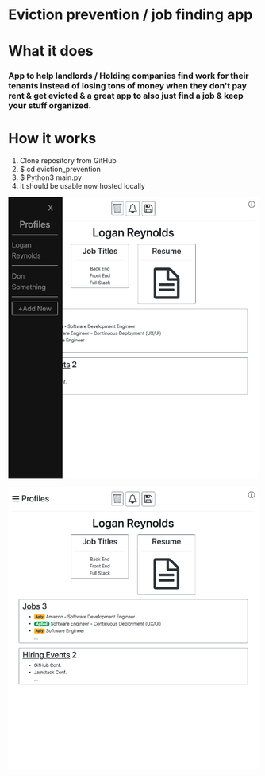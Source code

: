 # Eviction prevention / job finding app

# What it does

### App to help landlords / Holding companies find work for their tenants instead of losing tons of money when they don't pay rent & get evicted & a great app to also just find a job & keep your stuff organized.

# How it works

1. Clone repository from GitHub
2. $ cd eviction_prevention
3. $ Python3 main.py
4. it should be usable now hosted locally 

![Image of main page with profiles open](https://github.com/LWRGitHub/eviction_prevention/blob/master/static/images/Screen%20Shot%202020-10-18%20at%203.43.15%20PM.png)



![Image of main page](https://raw.githubusercontent.com/LWRGitHub/eviction_prevention/master/static/images/Screen%20Shot%202020-10-18%20at%203.43.26%20PM.png)